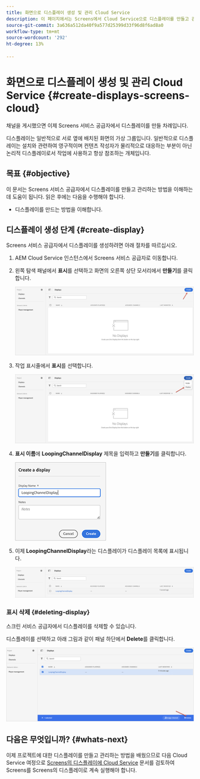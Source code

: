 ```yaml
---
title: 화면으로 디스플레이 생성 및 관리 Cloud Service
description: 이 페이지에서는 Screens에서 Cloud Service으로 디스플레이를 만들고 관리하는 방법을 설명합니다.
source-git-commit: 3a636a512da40f9a577d25399d33f96d8f6ad8a0
workflow-type: tm+mt
source-wordcount: '292'
ht-degree: 13%

---
```



# 화면으로 디스플레이 생성 및 관리 Cloud Service {#create-displays-screens-cloud}

채널을 게시했으면 이제 Screens 서비스 공급자에서 디스플레이를 만들 차례입니다.

디스플레이는 일반적으로 서로 옆에 배치된 화면의 가상 그룹입니다. 일반적으로 디스플레이는 설치와 관련하여 영구적이며 컨텐츠 작성자가 물리적으로 대응하는 부분이 아닌 논리적 디스플레이로서 작업에 사용하고 항상 참조하는 개체입니다.

## 목표 {#objective}

이 문서는 Screens 서비스 공급자에서 디스플레이를 만들고 관리하는 방법을 이해하는 데 도움이 됩니다. 읽은 후에는 다음을 수행해야 합니다.

* 디스플레이를 만드는 방법을 이해합니다.

## 디스플레이 생성 단계 {#create-display}

Screens 서비스 공급자에서 디스플레이를 생성하려면 아래 절차를 따르십시오.

1. AEM Cloud Service 인스턴스에서 Screens 서비스 공급자로 이동합니다.
1. 왼쪽 탐색 패널에서 **표시**&#x200B;를 선택하고 화면의 오른쪽 상단 모서리에서 **만들기**&#x200B;를 클릭합니다.

   ![이미지](/help/screens-cloud/assets/display/disp-1.png)

1. 작업 표시줄에서 **표시**&#x200B;를 선택합니다.

   ![이미지](/help/screens-cloud/assets/display/disp-2.png)

1. **표시 이름**&#x200B;에 **LoopingChannelDisplay** 제목을 입력하고 **만들기**&#x200B;를 클릭합니다.

   ![이미지](/help/screens-cloud/assets/display/disp3.png)

1. 이제 **LoopingChannelDisplay**&#x200B;라는 디스플레이가 디스플레이 목록에 표시됩니다.

   ![이미지](/help/screens-cloud/assets/display/disp-4.png)

### 표시 삭제 {#deleting-display}

스크린 서비스 공급자에서 디스플레이를 삭제할 수 있습니다.

디스플레이를 선택하고 아래 그림과 같이 패널 하단에서 **Delete**&#x200B;를 클릭합니다.

![이미지](/help/screens-cloud/assets/display/disp-5.png)

## 다음은 무엇입니까? {#whats-next}

이제 프로젝트에 대한 디스플레이를 만들고 관리하는 방법을 배웠으므로 다음 Cloud Service 여정으로 [Screens의 디스플레이에 Cloud Service](https://experienceleague.adobe.com/docs/experience-manager-cloud-service/screens-as-cloud-service/create-content/assigning-channels-to-display.html?lang=en) 문서를 검토하여 Screens를 Screens의 디스플레이로 계속 실행해야 합니다.